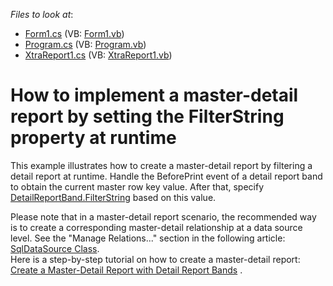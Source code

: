 <!-- default file list -->
*Files to look at*:

* [Form1.cs](./CS/MasterDetailFilterString/Form1.cs) (VB: [Form1.vb](./VB/MasterDetailFilterString/Form1.vb))
* [Program.cs](./CS/MasterDetailFilterString/Program.cs) (VB: [Program.vb](./VB/MasterDetailFilterString/Program.vb))
* [XtraReport1.cs](./CS/MasterDetailFilterString/XtraReport1.cs) (VB: [XtraReport1.vb](./VB/MasterDetailFilterString/XtraReport1.vb))
<!-- default file list end -->
# How to implement a master-detail report by setting the FilterString property at runtime


<p>This example illustrates how to create a master-detail report by filtering a detail report at runtime. Handle the BeforePrint event of a detail report band to obtain the current master row key value. After that, specify <a href="https://docs.devexpress.com/XtraReports/DevExpress.XtraReports.UI.XtraReportBase.FilterString">DetailReportBand.FilterString</a> based on this value.</p>
<p>Please note that in a master-detail report scenario, the recommended way is to create a corresponding master-detail relationship at a data source level. See the "Manage Relations..." section in the following article:</br>
<a href="https://docs.devexpress.com/CoreLibraries/DevExpress.DataAccess.Sql.SqlDataSource">SqlDataSource Class</a>. </br>
Here is a step-by-step tutorial on how to create a master-detail report: <a href="https://docs.devexpress.com/XtraReports/4785/create-popular-reports/create-a-master-detail-report-with-detail-report-bands">Create a Master-Detail Report with Detail Report Bands</a> .

<br/>


